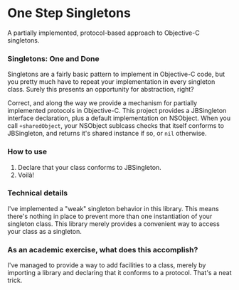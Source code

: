 One Step Singletons
===================

A partially implemented, protocol-based approach to Objective-C singletons.

### Singletons: One and Done ###

Singletons are a fairly basic pattern to implement in Objective-C code, but you pretty much have to repeat your implementation in every singleton class. Surely this presents an opportunity for abstraction, right?

Correct, and along the way we provide a mechanism for partially implemented protocols in Objective-C. This project provides a JBSingleton interface declaration, plus a default implementation on NSObject. When you call `+sharedObject`, your NSObject sublcass checks that itself conforms to JBSingleton, and returns it's shared instance if so, or `nil` otherwise.

### How to use ###

1. Declare that your class conforms to JBSingleton.
2. Voilà!

### Technical details ###

I've implemented a "weak" singleton behavior in this library. This means there's nothing in place to prevent more than one instantiation of your singleton class. This library merely provides a convenient way to access your class as a singleton.


### As an academic exercise, what does this accomplish? ###

I've managed to provide a way to add facilities to a class, merely by importing a library and declaring that it conforms to a protocol. That's a neat trick.
